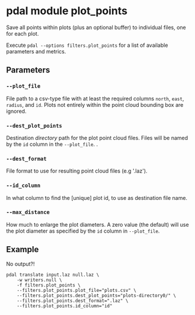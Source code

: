 # pdal module plot_points

Save all points within plots (plus an optional buffer) to individual files, one for each plot. 

Execute `pdal --options filters.plot_points` for a list of available parameters and metrics.


## Parameters

### `--plot_file`
File path to a csv-type file with at least the required columns `north`, `east`, `radius`, and `id`. 
Plots not entirely within the point cloud bounding box are ignored. 

### `--dest_plot_points`
Destination *directory* path for the plot point cloud files. 
Files will be named by the `id` column in the `--plot_file`.
.
### `--dest_format`
File format to use for resulting point cloud files (e.g '.laz'). 

### `--id_column`
In what column to find the [unique] plot id, to use as destination file name. 

### `--max_distance`
How much to enlarge the plot diameters. A zero value (the default) will use the plot diameter as specified by the `id` column in `--plot_file`.


## Example

No output?!

	pdal translate input.laz null.laz \
		-w writers.null \
	    -f filters.plot_points \
	    --filters.plot_points.plot_file="plots.csv" \
	    --filters.plot_points.dest_plot_points="plots-directory0/" \
	    --filters.plot_points.dest_format=".laz" \
	    --filters.plot_points.id_column="id" 
